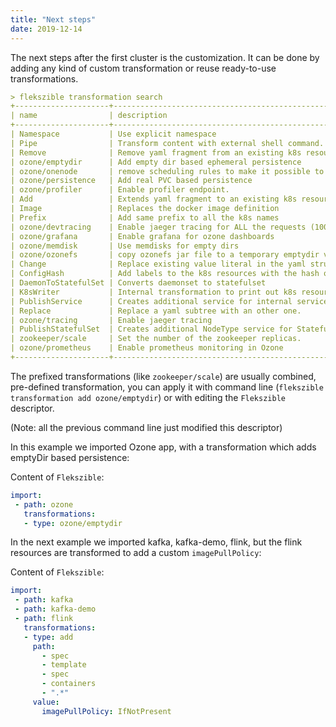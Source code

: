 ```yaml
---
title: "Next steps"
date: 2019-12-14
---
```


The next steps after the first cluster is the customization. It can be done by adding any kind of custom transformation or reuse ready-to-use transformations.

```yaml
> flekszible transformation search
+---------------------+--------------------------------------------------------------------------------------------+
| name                | description                                                                                |
+---------------------+--------------------------------------------------------------------------------------------+
| Namespace           | Use explicit namespace                                                                     |
| Pipe                | Transform content with external shell command.                                             |
| Remove              | Remove yaml fragment from an existing k8s resources                                        |
| ozone/emptydir      | Add empty dir based ephemeral persistence                                                  |
| ozone/onenode       | remove scheduling rules to make it possible to run multiple datanode on the same k8s node. |
| ozone/persistence   | Add real PVC based persistence                                                             |
| ozone/profiler      | Enable profiler endpoint.                                                                  |
| Add                 | Extends yaml fragment to an existing k8s resources                                         |
| Image               | Replaces the docker image definition                                                       |
| Prefix              | Add same prefix to all the k8s names                                                       |
| ozone/devtracing    | Enable jaeger tracing for ALL the requests (100% sampling)                                 |
| ozone/grafana       | Enable grafana for ozone dashboards                                                        |
| ozone/memdisk       | Use memdisks for empty dirs                                                                |
| ozone/ozonefs       | copy ozonefs jar file to a temporary emptydir volume                                       |
| Change              | Replace existing value literal in the yaml struct                                          |
| ConfigHash          | Add labels to the k8s resources with the hash of the used configmaps                       |
| DaemonToStatefulSet | Converts daemonset to statefulset                                                          |
| K8sWriter           | Internal transformation to print out k8s resources as yaml                                 |
| PublishService      | Creates additional service for internal services                                           |
| Replace             | Replace a yaml subtree with an other one.                                                  |
| ozone/tracing       | Enable jaeger tracing                                                                      |
| PublishStatefulSet  | Creates additional NodeType service for StatefulSet internal services                      |
| zookeeper/scale     | Set the number of the zookeeper replicas.                                                  |
| ozone/prometheus    | Enable prometheus monitoring in Ozone                                                      |
+---------------------+--------------------------------------------------------------------------------------------+
```

The prefixed transformations (like `zookeeper/scale`) are usually combined, pre-defined transformation, you can apply it with command line (`flekszible transformation add ozone/emptydir`) or with editing the `Flekszible` descriptor.

(Note: all the previous command line just modified this descriptor)

In this example we imported Ozone app, with a transformation which adds emptyDir based persistence:

Content of `Flekszible`:

```yaml
import:
 - path: ozone
   transformations:
   - type: ozone/emptydir
```

In the next example we imported kafka, kafka-demo, flink, but the flink resources are transformed to add a custom `imagePullPolicy`:

Content of `Flekszible`:

```yaml
import:
 - path: kafka
 - path: kafka-demo
 - path: flink
   transformations:
   - type: add
     path:
       - spec
       - template
       - spec
       - containers
       - ".*"
     value:
       imagePullPolicy: IfNotPresent
```